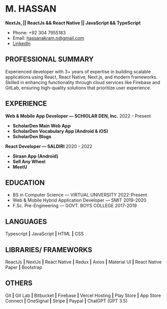 # M. HASSAN
**NextJs, || ReactJs && React Native || JavaScript && TypeScript**

- Phone: +92 304 7955183
- Email: hassanakram.n@gmail.com
- [LinkedIn](linkedin.com/in/hassanakram-n)

## PROFESSIONAL SUMMARY
Experienced developer with 3+ years of expertise in building scalable applications using React, React Native, Next.js, and modern frameworks. Skilled in enhancing functionality through cloud services like Firebase and GitLab, ensuring high-quality solutions that prioritize user experience.

## EXPERIENCE
**Web & Mobile App Developer — SCHIOLAR DEN, Inc.**
2022 - Present
- **ScholarDen Main Web App**
- **ScholarDen Vocabulary App (Android & iOS)**
- **ScholarDen Blogs**

**React Developer — SALDIRI**
2020 - 2022
- **Siraan App (Android)**
- **Sell Any Wheel**
- **MeetU**


## EDUCATION
- BS in Computer Science — VIRTUAL UNIVERSITY
  2022-Present
- Web & Mobile Hybrid Application Developer — SMIT
  2019-2020
- F.Sc. Pre-Engineering — GOVT. BOYS COLLEGE
  2017-2019

## LANGUAGES
Typescript **|** JavaScript **|** HTML **|** CSS

## LIBRARIES/ FRAMEWORKS
ReactJs **|** NextJs **|** React Native **|** Redux **|** Axios **|** Material UI **|** React Native Paper **|** Bootstrap

## OTHERS
Git **|** Git Lab **|** Bitbucket **|** Firebase **|** Vercel Hosting **|** Play Store **|** App Store Connect **|** OneSignal **|** Stripe **|** Paypal **|** ChatGPT (GPT 3.5)
